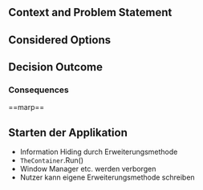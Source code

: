 # <!-- short title, representative of solved problem and found solution -->

## Context and Problem Statement



## Considered Options



## Decision Outcome



### Consequences

==marp==
## Starten der Applikation

- Information Hiding durch Erweiterungsmethode
- `TheContainer`.Run<MainForm>()
- Window Manager etc. werden verborgen
- Nutzer kann eigene Erweiterungsmethode schreiben
